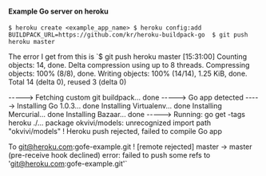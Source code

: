 #### Example Go server on heroku

`$ heroku create <example_app_name>
$ heroku config:add BUILDPACK_URL=https://github.com/kr/heroku-buildpack-go 
$ git push heroku master
`

The error I get from this is
`$ git push heroku master                                                                                                                                        [15:31:00]
Counting objects: 14, done.
Delta compression using up to 8 threads.
Compressing objects: 100% (8/8), done.
Writing objects: 100% (14/14), 1.25 KiB, done.
Total 14 (delta 0), reused 3 (delta 0)

-----> Fetching custom git buildpack... done
-----> Go app detected
-----> Installing Go 1.0.3... done
       Installing Virtualenv... done
       Installing Mercurial... done
       Installing Bazaar... done
-----> Running: go get -tags heroku ./...
package okvivi/models: unrecognized import path "okvivi/models"
 !     Heroku push rejected, failed to compile Go app

To git@heroku.com:gofe-example.git
 ! [remote rejected] master -> master (pre-receive hook declined)
error: failed to push some refs to 'git@heroku.com:gofe-example.git'`

